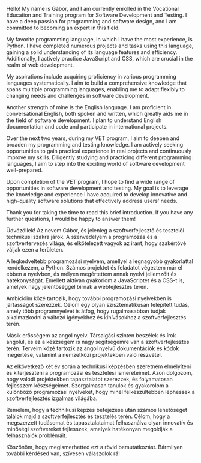 Hello! My name is Gábor, and I am currently enrolled in the Vocational Education and Training program for Software Development and Testing. I have a deep passion for programming and software design, and I am committed to becoming an expert in this field.

My favorite programming language, in which I have the most experience, is Python. I have completed numerous projects and tasks using this language, gaining a solid understanding of its language features and efficiency. Additionally, I actively practice JavaScript and CSS, which are crucial in the realm of web development.

My aspirations include acquiring proficiency in various programming languages systematically. I aim to build a comprehensive knowledge that spans multiple programming languages, enabling me to adapt flexibly to changing needs and challenges in software development.

Another strength of mine is the English language. I am proficient in conversational English, both spoken and written, which greatly aids me in the field of software development. I plan to understand English documentation and code and participate in international projects.

Over the next two years, during my VET program, I aim to deepen and broaden my programming and testing knowledge. I am actively seeking opportunities to gain practical experience in real projects and continuously improve my skills. Diligently studying and practicing different programming languages, I aim to step into the exciting world of software development well-prepared.

Upon completion of the VET program, I hope to find a wide range of opportunities in software development and testing. My goal is to leverage the knowledge and experience I have acquired to develop innovative and high-quality software solutions that effectively address users' needs.

Thank you for taking the time to read this brief introduction. If you have any further questions, I would be happy to answer them!



Üdvözöllek! Az nevem Gábor, és jelenleg a szoftverfejlesztő és tesztelői technikusi szakra járok. A szenvedélyem a programozás és a szoftvertervezés világa, és elkötelezett vagyok az iránt, hogy szakértővé váljak ezen a területen.

A legkedveltebb programozási nyelvem, amellyel a legnagyobb gyakorlattal rendelkezem, a Python. Számos projektet és feladatot végeztem már el ebben a nyelvben, és mélyen megértettem annak nyelvi jellemzőit és hatékonyságát. Emellett aktívan gyakorlom a JavaScriptet és a CSS-t is, amelyek nagy jelentőséggel bírnak a webfejlesztés terén.

Ambícióim közé tartozik, hogy további programozási nyelvekben is jártasságot szerezzek. Célom egy olyan szisztematikusan felépített tudás, amely több programnyelvet is átfog, hogy rugalmasabban tudjak alkalmazkodni a változó igényekhez és kihívásokhoz a szoftverfejlesztés terén.

Másik erősségem az angol nyelv. Társalgási szinten beszélek és írok angolul, és ez a készségem is nagy segítségemre van a szoftverfejlesztés terén. Terveim közé tartozik az angol nyelvű dokumentációk és kódok megértése, valamint a nemzetközi projektekben való részvétel.

Az elkövetkező két év során a technikusi képzésben szeretném elmélyíteni és kiterjeszteni a programozási és tesztelési ismereteimet. Azon dolgozom, hogy valódi projektekben tapasztalatot szerezzek, és folyamatosan fejlesszem készségeimet. Szorgalmasan tanulok és gyakorolom a különböző programozási nyelveket, hogy minél felkészültebben léphessek a szoftverfejlesztés izgalmas világába.

Remélem, hogy a technikusi képzés befejezése után számos lehetőséget találok majd a szoftverfejlesztés és tesztelés terén. Célom, hogy a megszerzett tudásomat és tapasztalataimat felhasználva olyan innovatív és minőségi szoftvereket fejlesszek, amelyek hatékonyan megoldják a felhasználók problémáit.

Köszönöm, hogy megismerhetted ezt a rövid bemutatkozást. Bármilyen további kérdésed van, szívesen válaszolok rá!
